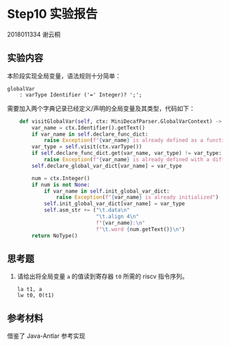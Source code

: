 # Step10 实验报告

2018011334 谢云桐



## 实验内容

本阶段实现全局变量，语法规则十分简单：

```ANTLR
globalVar
    : varType Identifier ('=' Integer)? ';';
```

需要加入两个字典记录已经定义/声明的全局变量及其类型，代码如下：

```python
    def visitGlobalVar(self, ctx: MiniDecafParser.GlobalVarContext) -> MiniDecafType:
        var_name = ctx.Identifier().getText()
        if var_name in self.declare_func_dict:
            raise Exception(f"{var_name} is already defined as a function.")
        var_type = self.visit(ctx.varType())
        if self.declare_func_dict.get(var_name, var_type) != var_type:
            raise Exception(f"{var_name} is already defined with a different type.")
        self.declare_global_var_dict[var_name] = var_type

        num = ctx.Integer()
        if num is not None:
            if var_name in self.init_global_var_dict:
                raise Exception(f"{var_name} is already initialized")
            self.init_global_var_dict[var_name] = var_type
            self.asm_str += ("\t.data\n"
                             "\t.align 4\n"
                             f"{var_name}:\n"
                             f"\t.word {num.getText()}\n")
        return NoType()
```



## 思考题

1. 请给出将全局变量 `a` 的值读到寄存器 `t0` 所需的 riscv 指令序列。

   ```assembly
   la t1, a
   lw t0, 0(t1)
   ```

   

## 参考材料

借鉴了 Java-Antlar 参考实现


